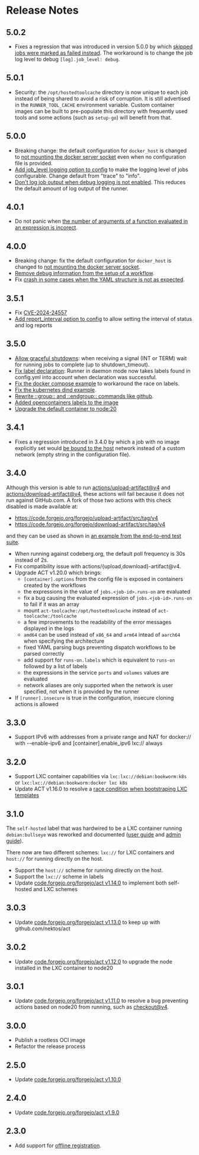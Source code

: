 # Release Notes

## 5.0.2

* Fixes a regression that was introduced in version 5.0.0 by which [skipped jobs were marked as failed instead](https://code.forgejo.org/forgejo/act/pulls/67). The workaround is to change the job log level to debug `[log].job_level: debug`.

## 5.0.1

* Security: the `/opt/hostedtoolcache` directory is now unique to each job instead of being shared to avoid a risk of corruption. It is still advertised in the `RUNNER_TOOL_CACHE` environment variable. Custom container images can be built to pre-populate this directory with frequently used tools and some actions (such as `setup-go`) will benefit from that.

## 5.0.0

* Breaking change: the default configuration for `docker_host` is changed to [not mounting the docker server socket](https://code.forgejo.org/forgejo/runner/pulls/305) even when no configuration file is provided.
* [Add job_level logging option to config](https://code.forgejo.org/forgejo/runner/pulls/299) to make the logging level of jobs configurable. Change default from "trace" to "info".
* [Don't log job output when debug logging is not enabled](https://code.forgejo.org/forgejo/runner/pulls/303). This reduces the default amount of log output of the runner.

## 4.0.1

* Do not panic when [the number of arguments of a function evaluated in an expression is incorect](https://code.forgejo.org/forgejo/act/pulls/59/files).

## 4.0.0

* Breaking change: fix the default configuration for `docker_host` is changed to [not mounting the docker server socket](https://code.forgejo.org/forgejo/runner/pulls/305).
* [Remove debug information from the setup of a workflow](https://code.forgejo.org/forgejo/runner/pulls/297).
* Fix [crash in some cases when the YAML structure is not as expected](https://code.forgejo.org/forgejo/runner/issues/267).

## 3.5.1

* Fix [CVE-2024-24557](https://nvd.nist.gov/vuln/detail/CVE-2024-24557)
* [Add report_interval option to config](https://code.forgejo.org/forgejo/runner/pulls/220) to allow setting the interval of status and log reports

## 3.5.0

* [Allow graceful shutdowns](https://code.forgejo.org/forgejo/runner/pulls/202): when receiving a signal (INT or TERM) wait for running jobs to complete (up to shutdown_timeout).
* [Fix label declaration](https://code.forgejo.org/forgejo/runner/pulls/176): Runner in daemon mode now takes labels found in config.yml into account when declaration was successful.
* [Fix the docker compose example](https://code.forgejo.org/forgejo/runner/pulls/175) to workaround the race on labels.
* [Fix the kubernetes dind example](https://code.forgejo.org/forgejo/runner/pulls/169).
* [Rewrite ::group:: and ::endgroup:: commands like github](https://code.forgejo.org/forgejo/runner/pulls/183).
* [Added opencontainers labels to the image](https://code.forgejo.org/forgejo/runner/pulls/195)
* [Upgrade the default container to node:20](https://code.forgejo.org/forgejo/runner/pulls/203)

## 3.4.1

* Fixes a regression introduced in 3.4.0 by which a job with no image explicitly set would
  [be bound to the host](https://code.forgejo.org/forgejo/runner/issues/165)
  network instead of a custom network (empty string in the configuration file).

## 3.4.0

Although this version is able to run [actions/upload-artifact@v4](https://code.forgejo.org/actions/upload-artifact/src/tag/v4) and [actions/download-artifact@v4](https://code.forgejo.org/actions/download-artifact/src/tag/v4), these actions will fail because it does not run against GitHub.com. A fork of those two actions with this check disabled is made available at:

* https://code.forgejo.org/forgejo/upload-artifact/src/tag/v4
* https://code.forgejo.org/forgejo/download-artifact/src/tag/v4

and they can be used as shown in [an example from the end-to-end test suite](https://code.forgejo.org/forgejo/end-to-end/src/branch/main/actions/example-artifacts-v4/.forgejo/workflows/test.yml).

* When running against codeberg.org, the default poll frequency is 30s instead of 2s.
* Fix compatibility issue with actions/{upload,download}-artifact@v4.
* Upgrade ACT v1.20.0 which brings:
  * `[container].options` from the config file is exposed in containers created by the workflows
  * the expressions in the value of `jobs.<job-id>.runs-on` are evaluated
  * fix a bug causing the evaluated expression of `jobs.<job-id>.runs-on` to fail if it was an array
  * mount `act-toolcache:/opt/hostedtoolcache` instead of `act-toolcache:/toolcache`
  * a few improvements to the readability of the error messages displayed in the logs
  * `amd64` can be used instead of `x86_64` and `arm64` intead of `aarch64` when specifying the architecture
  * fixed YAML parsing bugs preventing dispatch workflows to be parsed correctly
  * add support for `runs-on.labels` which is equivalent to `runs-on` followed by a list of labels
  * the expressions in the service `ports` and `volumes` values are evaluated
  * network aliases are only supported when the network is user specified, not when it is provided by the runner
* If `[runner].insecure` is true in the configuration, insecure cloning actions is allowed

## 3.3.0

* Support IPv6 with addresses from a private range and NAT for
    docker:// with --enable-ipv6 and [container].enable_ipv6
    lxc:// always

## 3.2.0

* Support LXC container capabilities via `lxc:lxc://debian:bookworm:k8s` or  `lxc:lxc://debian:bookworm:docker lxc k8s`
* Update ACT v1.16.0 to resolve a [race condition when bootstraping LXC templates](https://code.forgejo.org/forgejo/act/pulls/23)

## 3.1.0

The `self-hosted` label that was hardwired to be a LXC container
running `debian:bullseye` was reworked and documented ([user guide](https://forgejo.org/docs/next/user/actions/#jobsjob_idruns-on) and [admin guide](https://forgejo.org/docs/next/admin/actions/#labels-and-runs-on)).

There now are two different schemes: `lxc://` for LXC containers and
`host://` for running directly on the host.

* Support the `host://` scheme for running directly on the host.
* Support the `lxc://` scheme in labels
* Update [code.forgejo.org/forgejo/act v1.14.0](https://code.forgejo.org/forgejo/act/pulls/19) to implement both self-hosted and LXC schemes

## 3.0.3

* Update [code.forgejo.org/forgejo/act v1.13.0](https://code.forgejo.org/forgejo/runner/pulls/106) to keep up with github.com/nektos/act

## 3.0.2

* Update [code.forgejo.org/forgejo/act v1.12.0](https://code.forgejo.org/forgejo/runner/pulls/106) to upgrade the node installed in the LXC container to node20

## 3.0.1

* Update [code.forgejo.org/forgejo/act v1.11.0](https://code.forgejo.org/forgejo/runner/pulls/86) to resolve a bug preventing actions based on node20 from running, such as [checkout@v4](https://code.forgejo.org/actions/checkout/src/tag/v4).

## 3.0.0

* Publish a rootless OCI image
* Refactor the release process

## 2.5.0

* Update [code.forgejo.org/forgejo/act v1.10.0](https://code.forgejo.org/forgejo/runner/pulls/71)

## 2.4.0

* Update [code.forgejo.org/forgejo/act v1.9.0](https://code.forgejo.org/forgejo/runner/pulls/64)

## 2.3.0

* Add support for [offline registration](https://forgejo.org/docs/next/admin/actions/#offline-registration).
